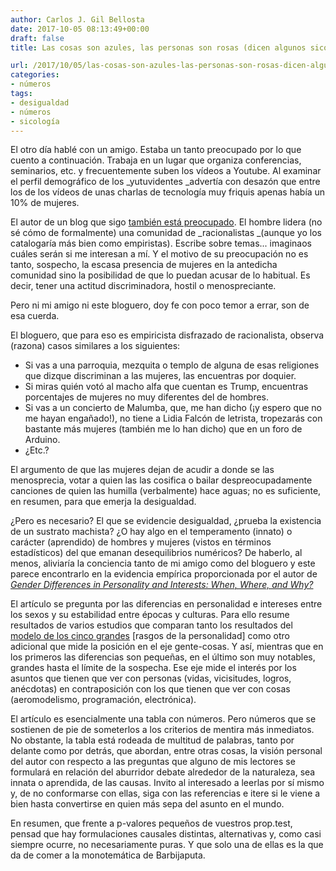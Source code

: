 ```yaml
---
author: Carlos J. Gil Bellosta
date: 2017-10-05 08:13:49+00:00
draft: false
title: Las cosas son azules, las personas son rosas (dicen algunos sicólogos)

url: /2017/10/05/las-cosas-son-azules-las-personas-son-rosas-dicen-algunos-sicologos/
categories:
- números
tags:
- desigualdad
- números
- sicología
---
```


El otro día hablé con un amigo. Estaba un tanto preocupado por lo que cuento a continuación. Trabaja en un lugar que organiza conferencias, seminarios, etc. y frecuentemente suben los vídeos a Youtube. Al examinar el perfil demográfico de los _yutuvidentes _advertía con desazón que entre los de los vídeos de unas charlas de tecnología muy friquis apenas había un 10% de mujeres.

El autor de un blog que sigo [también está preocupado](http://slatestarcodex.com/2017/08/01/gender-imbalances-are-mostly-not-due-to-offensive-attitudes/). El hombre lidera (no sé cómo de formalmente) una comunidad de _racionalistas _(aunque yo los catalogaría más bien como empiristas). Escribe sobre temas... imaginaos cuáles serán si me interesan a mí. Y el motivo de su preocupación no es tanto, sospecho, la escasa presencia de mujeres en la antedicha comunidad sino la posibilidad de que lo puedan acusar de lo habitual. Es decir, tener una actitud discriminadora, hostil o menospreciante.

Pero ni mi amigo ni este bloguero, doy fe con poco temor a errar, son de esa cuerda.

El bloguero, que para eso es empiricista disfrazado de racionalista, observa (razona) casos similares a los siguientes:

* Si vas a una parroquia, mezquita o templo de alguna de esas religiones que dizque discriminan a las mujeres, las encuentras por doquier.
* Si miras quién votó al macho alfa que cuentan es Trump, encuentras porcentajes de mujeres no muy diferentes del de hombres.
* Si vas a un concierto de Malumba, que, me han dicho (¡y espero que no me hayan engañado!), no tiene a Lidia Falcón de letrista, tropezarás con bastante más mujeres (también me lo han dicho) que en un foro de Arduino.
* ¿Etc.?

El argumento de que las mujeres dejan de acudir a donde se las menosprecia, votar a quien las las cosifica o bailar despreocupadamente canciones de quien las humilla (verbalmente) hace aguas; no es suficiente, en resumen, para que emerja la desigualdad.

¿Pero es necesario? El que se evidencie desigualdad, ¿prueba la existencia de un sustrato machista? ¿O hay algo en el temperamento (innato) o carácter (aprendido) de hombres y mujeres (vistos en términos estadísticos) del que emanan desequilibrios numéricos? De haberlo, al menos, aliviaría la conciencia tanto de mi amigo como del bloguero y este parece encontrarlo en la evidencia empírica proporcionada por el autor de [_Gender Differences in Personality and Interests: When, Where, and Why?_](http://sci-hub.cc/10.1111/j.1751-9004.2010.00320.x)

El artículo se pregunta por las diferencias en personalidad e intereses entre los sexos y su estabilidad entre épocas y culturas. Para ello resume resultados de varios estudios que comparan tanto los resultados del [modelo de los cinco grandes](https://es.wikipedia.org/wiki/Modelo_de_los_cinco_grandes) [rasgos de la personalidad] como otro adicional que mide la posición en el eje gente-cosas. Y así, mientras que en los primeros las diferencias son pequeñas, en el último son muy notables, grandes hasta el límite de la sospecha. Ese eje mide el interés por los asuntos que tienen que ver con personas (vidas, vicisitudes, logros, anécdotas) en contraposición con los que tienen que ver con cosas (aeromodelismo, programación, electrónica).

El artículo es esencialmente una tabla con números. Pero números que se sostienen de pie de someterlos a los criterios de mentira más inmediatos. No obstante, la tabla está rodeada de multitud de palabras, tanto por delante como por detrás, que abordan, entre otras cosas, la visión personal del autor con respecto a las preguntas que alguno de mis lectores se formulará en relación del aburridor debate alrededor de la naturaleza, sea innata o aprendida, de las causas. Invito al interesado a leerlas por sí mismo y, de no conformarse con ellas, siga con las referencias e itere si le viene a bien hasta convertirse en quien más sepa del asunto en el mundo.

En resumen, que frente a p-valores pequeños de vuestros prop.test, pensad que hay formulaciones causales distintas, alternativas y, como casi siempre ocurre, no necesariamente puras. Y que solo una de ellas es la que da de comer a la monotemática de Barbijaputa.